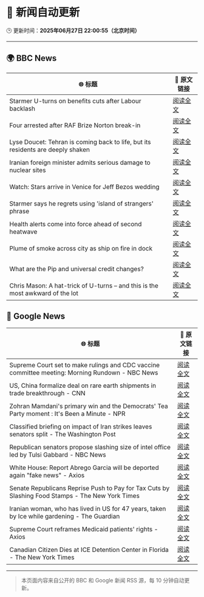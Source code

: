 # 🧠 新闻自动更新

🕒 更新时间：**2025年06月27日 22:00:55（北京时间）**

---

## 🌍 BBC News

| 🌐 标题 | 🔗 原文链接 |
|--------|-------------|
| Starmer U-turns on benefits cuts after Labour backlash | [阅读全文](https://www.bbc.com/news/articles/cq6my6v81z4o) |
| Four arrested after RAF Brize Norton break-in | [阅读全文](https://www.bbc.com/news/articles/cq6m79n6q65o) |
| Lyse Doucet: Tehran is coming back to life, but its residents are deeply shaken | [阅读全文](https://www.bbc.com/news/articles/c939k3n41g4o) |
| Iranian foreign minister admits serious damage to nuclear sites | [阅读全文](https://www.bbc.com/news/articles/crmv3kp744ro) |
| Watch: Stars arrive in Venice for Jeff Bezos wedding | [阅读全文](https://www.bbc.com/news/videos/c4g8rlpw2xqo) |
| Starmer says he regrets using 'island of strangers' phrase | [阅读全文](https://www.bbc.com/news/articles/cj3rxrg2pnjo) |
| Health alerts come into force ahead of second heatwave | [阅读全文](https://www.bbc.com/news/articles/cy4y8exrw0zo) |
| Plume of smoke across city as ship on fire in dock | [阅读全文](https://www.bbc.com/news/articles/cvgwpv7qgv3o) |
| What are the Pip and universal credit changes? | [阅读全文](https://www.bbc.com/news/articles/cj924xvzrr2o) |
| Chris Mason: A hat-trick of U-turns – and this is the most awkward of the lot | [阅读全文](https://www.bbc.com/news/articles/cx240n632z3o) |

## 📰 Google News

| 🌐 标题 | 🔗 原文链接 |
|--------|-------------|
| Supreme Court set to make rulings and CDC vaccine committee meeting: Morning Rundown - NBC News | [阅读全文](https://news.google.com/rss/articles/CBMiqwFBVV95cUxOMnZSY3E3bGpoU2ZHeEtwUkVhSWxPSWgxb24xMUw3c1NhLUpzZV9DUFczZnpHMW92Z052bWk3ODBmLTBHMVZkQ2JhcGd1V1J3Yl95TFc3cldmaEdXMWNhZEFnV3hlUGxqSnFpX3B4TmNrOXBBWVVfYkkwY2syTElia1VIbndEMkRicWs3ZTZ6U0w5cVVIUEIxOVZaci1JMHRQRmwxRDdNNDViU0XSAVZBVV95cUxQOWFlVV9ybjZvaWRYaXhJbWpjYjBuWl9HXzhaMUFiOGt6YXZVLTdlaEUzY19PVFlIOEx2aENZUDBLSlY0RUxEeUhSNTA5NU1XSTJpNHdQUQ?oc=5) |
| US, China formalize deal on rare earth shipments in trade breakthrough - CNN | [阅读全文](https://news.google.com/rss/articles/CBMijgFBVV95cUxQLWRpWGRuUm5Vc2E3eVRZM1A3VENSMGllb1M5REhDVHFIaFRIVFNhV2lmdGNsNzNVNG4wSjFvME5YYnNLemdyYjJsNGthTU9WVUhmQjE1cXpFQWNXdkZLeHFxMHlPbGgyZWxNa2hqWWt6c3ZhS1RXNUJ3cUlGZHFnLVo1aDZNWUtJRVpxOUR30gGTAUFVX3lxTE9rSzRsVUFmbmRtdGZTeHdsOTdhTUNaUGVfSGdiOFNBWlhsWGJIYnVUTU5xbjQ3NzVLSDI3UG4yVUlYRnptQ08tenZ2QXhGY0xWNlFwRTFKdll2VGtsTGRlSHlXWng0NEZoMnFqOS1hUG1GMnZxYVlEM3pHaWlFMUxjVGNjdlk5NlVTampHTmpmU1Fjdw?oc=5) |
| Zohran Mamdani's primary win and the Democrats' Tea Party moment : It's Been a Minute - NPR | [阅读全文](https://news.google.com/rss/articles/CBMimgFBVV95cUxNTllQRlpNVlJsVUl2YlplUjZoM2F6ZFVOV0lwQTlMdkpKV2lBN1NpSDduT3Y2MkJWRmp5VzRCejVyaXpqbi0xamZVT1JubXBMcEU3Ri1WY21MYXZrNnRuVkdqb2F1N2NQUGR0OUJVRC1MY1M1NlZvSEhpUHNEeXRBaWhiWUtwMmhGUUFyZmRZU3Q5MFh4NGxoeURR?oc=5) |
| Classified briefing on impact of Iran strikes leaves senators split - The Washington Post | [阅读全文](https://news.google.com/rss/articles/CBMihgFBVV95cUxQNG8zaEFHaHk3RnJkV3YwUnhteUtsUC1yMmZWRF95MkJ6RlZ1SmVrYWZrRFc1emNqSEpSNkxYVzFLMWlMbXIzNU5DcExGeXhBWmlqSFlKQXRIR3RXOHV5eWZpRzROa0VaQ3JZWHJfSFVfLUJHcEIyVW92UnIwWUtYdjVBLVRqdw?oc=5) |
| Republican senators propose slashing size of intel office led by Tulsi Gabbard - NBC News | [阅读全文](https://news.google.com/rss/articles/CBMizAFBVV95cUxNc2h0Zm1Xd1ZMZzl2RmVFLTFWNHNwTWtpY3NJeWE1QXdwZ1pSaUdfWEZlTm1ZbzlQZ0dYQVhmMGk0SGJ3WnFsNFdQWUl1WmtWVmMtcHNfYVU0eEt0ZGpBamtUQ0liM0lxXy1LQnJaek12Q3AwRjY1ZmpUTDhjVkRpZzktSE1jWVY5M09GeGEwc1BUdXNrWHVNY1RzOHBlcEw4N2JvZ1hCYllQTklwa0RTRjRCSkVfUFVxa192bGdQemYxUk5leXJ6VUF6Y1jSAVZBVV95cUxQWEwySWpZOVozQlNVYnFpd1NqSS1peEowU2FqaEZkRnItejlyYTF5N0FoSFMxaFRIdlU0UlY2NEtEb3l0blBJdXE1dVpsOC1nXzlpSldfdw?oc=5) |
| White House: Report Abrego Garcia will be deported again "fake news" - Axios | [阅读全文](https://news.google.com/rss/articles/CBMifkFVX3lxTE8tUkRVZURwRE9OaFdhZ0ttNkhGellVUm5XM3FIRzRRWTFBdDM4VXEzcFpoMmhqei11Vm5oeDg1MnBSTGUtWFR1elVXRjIzT0pvNVBRc1FTNVVFMGxZY29UZ0tvYnYyUUpDRjBlYzVUN25JVFRCTnVicjg1X3UxQQ?oc=5) |
| Senate Republicans Reprise Push to Pay for Tax Cuts by Slashing Food Stamps - The New York Times | [阅读全文](https://news.google.com/rss/articles/CBMihgFBVV95cUxPUlE2V3dzMlVySW1xRDhIcm8xYWpsTGJ0SUVtSXZRU1lpYm1DbkNmZlBLaVNKdHk2T184dnJudTVqN2s1OTlTb2ZXSUQtalVLR0JQVWdJRDQxT3hXTnM1ZkRiVm80VTI4U0otbmNXREFiZUZ5ZGxQWHo1RjZIN3JJTkZQSG0tUQ?oc=5) |
| Iranian woman, who has lived in US for 47 years, taken by Ice while gardening - The Guardian | [阅读全文](https://news.google.com/rss/articles/CBMiigFBVV95cUxPbmplMUh2amNJb0RIR081X1RDeUdDYm9BUU9OblpRM1JQOGdWWWtyZTliUGw4OW9oRVRYYXh4dWw5OGxSdmZDWlUtY3NnYmNMRUJXUHF4UlJzQUQwU2xvSzJTU0xkWHdqQS1hRjljVXlJLU03S090RUMtM09iWWQxYjJOVmtBN3RkRVE?oc=5) |
| Supreme Court reframes Medicaid patients' rights - Axios | [阅读全文](https://news.google.com/rss/articles/CBMie0FVX3lxTE5iMUNJRkprc0Y5MHV2dHctQ3d2dzVUWXZTdzVQdF94bVhVaFNUa3RicFl1SXZDLUUzUWI0TE9QdVczWWhxQlVuQTY4TFM1LVlNVG9FVlJfWGlWS2s3cGdNdGxrYXNpMjBkbEc0YUk0VjF1Y3czWVVTYVRNNA?oc=5) |
| Canadian Citizen Dies at ICE Detention Center in Florida - The New York Times | [阅读全文](https://news.google.com/rss/articles/CBMiggFBVV95cUxNVHJ5TFlDZEkxU2xsVkVtSV9nMTNBNFpmZjItRWJ0ZXBhanRiaEhSdWxJSUlqaXA2SzFNV3JzWllDNUdYUkIwOHhXUVNQenQxckUtVVN1VnhvY2cxUFBlVWF2dXFlUkVMWUtzd1huU3prNzgxX0o3WmdsODkxd2NNcmpn?oc=5) |

---
> 本页面内容来自公开的 BBC 和 Google 新闻 RSS 源，每 10 分钟自动更新。